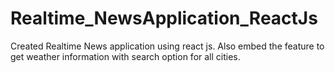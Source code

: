 # Realtime_NewsApplication_ReactJs
Created Realtime News application using react js. Also embed the feature to get weather information with search option for all cities. 

